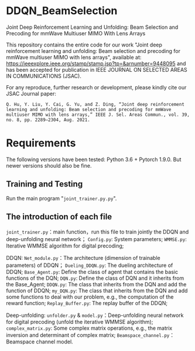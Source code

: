 # DDQN_BeamSelection
Joint Deep Reinforcement Learning and Unfolding: Beam Selection and Precoding for mmWave Multiuser MIMO With Lens Arrays

This repository contains the entire code for our work "Joint deep reinforcement learning and unfolding: Beam selection and precoding for mmWave multiuser MIMO with lens arrays", available at: https://ieeexplore.ieee.org/stamp/stamp.jsp?tp=&arnumber=9448095 and has been accepted for publication in IEEE JOURNAL ON SELECTED AREAS IN COMMUNICATIONS (JSAC).

For any reproduce, further research or development, please kindly cite our JSAC Journal paper:

`Q. Hu, Y. Liu, Y. Cai, G. Yu, and Z. Ding, “Joint deep reinforcement learning and unfolding: Beam selection and precoding for mmWave multiuser MIMO with lens arrays,” IEEE J. Sel. Areas Commun., vol. 39, no. 8, pp. 2289–2304, Aug. 2021.`

# Requirements
The following versions have been tested: Python 3.6 + Pytorch 1.9.0. But newer versions should also be fine.

## Training and Testing
Run the main program "`joint_trainer.py.py`".

## The introduction of each file
`joint_trainer.py`：main function，run this file to train jointly the DDQN and deep-unfolding neural network；
`Config.py`: System parameters;
`WMMSE.py`: Iterative WMMSE algorithm for digital precoding; 

DDQN:
`Net_module.py`：The architecture (dimension of trainable parameters) of DDQN；
`Dueling_DDQN.py`: The dueling architecture of DDQN;
`Base_Agent.py`: Define the class of agent that contains the basic functions of the DQN;
`DQN.py`: Define the class of DQN and it inherits from the Base_Agent;
`DDQN.py`: The class that inherits from the DQN and add the function of DDQN;
`my_DQN.py`: The class that inherits from the DQN and add some functions to deal with our problem, e.g., the computation of the reward function; 
`Replay_Buffer.py`: The replay buffer of the DDQN;

Deep-unfolding:
`unfolder.py` & `model.py`：Deep-unfolding neural network for digital precoding (unfold the iterative WMMSE algorithm);
`complex_matrix.py`: Some complex matrix operations, e.g., the matrix inversion and determinant of complex matrix;
`Beamspace_channel.py`：Beamspace channel model.
